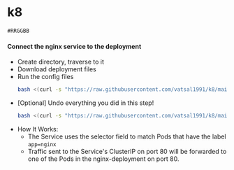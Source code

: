 # k8
`#RRGGBB`
#### Connect the nginx service to the deployment 
- Create directory, traverse to it
- Download deployment files
- Run the config files
  ```bash
  bash <(curl -s "https://raw.githubusercontent.com/vatsal1991/k8/main/create_depl_service.sh")
- [Optional] Undo everything you did in this step!
  ```bash
  bash <(curl -s "https://raw.githubusercontent.com/vatsal1991/k8/main/cleanup_create_depl_service.sh")
- How It Works:
  - The Service uses the selector field to match Pods that have the label `app=nginx`
  - Traffic sent to the Service's ClusterIP on port 80 will be forwarded to one of the Pods in the nginx-deployment on port 80.
